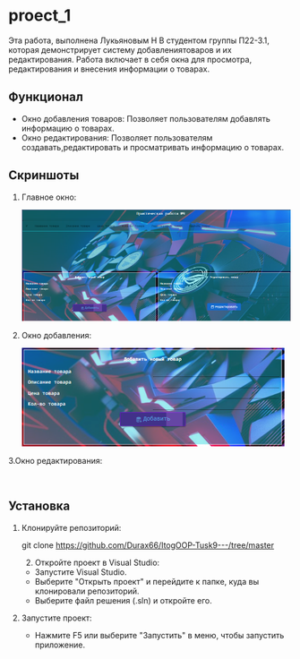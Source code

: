 # proect_1
Эта работа, выполнена Лукьяновым Н В студентом группы П22-3.1, которая демонстрирует систему добавлениятоваров и их редактирования. Работа включает в себя окна для просмотра, редактирования и внесения информации о товарах.

## Функционал

- Окно добавления товаров: Позволяет пользователям добавлять информацию о товарах.
- Окно редактирования: Позволяет пользователям создавать,редактировать и просматривать информацию о товарах.


## Скриншоты

1. Главное окно:
   
   ![](https://github.com/Durax66/ItogOOP-Tusk9---/blob/master/screenshots/screen%201.png)

3. Окно добавления:
   
   ![](https://github.com/Durax66/ItogOOP-Tusk9---/blob/master/screenshots/screen%202.png)

3.Окно редактирования:

   ![]()
   
## Установка

1. Клонируйте репозиторий:
   
   git clone https://github.com/Durax66/ItogOOP-Tusk9---/tree/master
    
   2. Откройте проект в Visual Studio:
   - Запустите Visual Studio.
   - Выберите "Открыть проект" и перейдите к папке, куда вы клонировали репозиторий.
   - Выберите файл решения (.sln) и откройте его.

2. Запустите проект:
   - Нажмите F5 или выберите "Запустить" в меню, чтобы запустить приложение.

